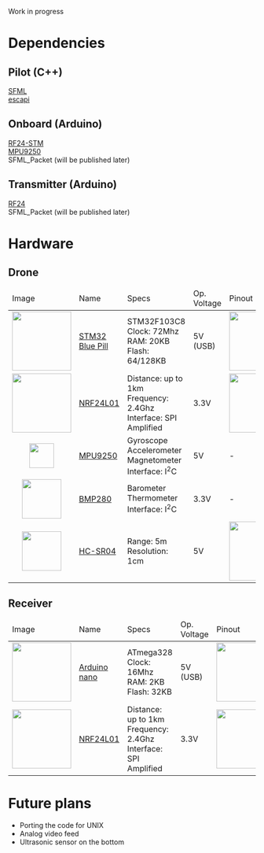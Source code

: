 Work in progress

# Dependencies
## Pilot (C++)
[SFML](https://www.sfml-dev.org)\
[escapi](https://github.com/jarikomppa/escapi)

## Onboard (Arduino)
[RF24-STM](https://github.com/jaretburkett/RF24-STM)\
[MPU9250](https://github.com/bolderflight/MPU9250)\
SFML_Packet (will be published later)

## Transmitter (Arduino)
[RF24](https://github.com/nRF24/RF24)\
SFML_Packet (will be published later)

# Hardware
## Drone
<table width="100%">
  <thead>
  	<tr><td>Image</td><td>Name</td><td>Specs</td><td>Op. Voltage</td><td>Pinout</td></tr>
  </thead>
  <tbody>
  <tr><td><img src="https://wiki.stm32duino.com/images/thumb/d/db/STM32_Blue_Pill_perspective.jpg/450px-STM32_Blue_Pill_perspective.jpg" width=120></td><td><a href="https://wiki.stm32duino.com/index.php?title=Blue_Pill">STM32 Blue Pill</a></td><td>STM32F103C8<br>Clock: 72Mhz<br>RAM: 20KB<br>Flash: 64/128KB</td><td>5V (USB)</td><td><a href="https://wiki.stm32duino.com/images/a/ae/Bluepillpinout.gif" target="_blank"><img src="https://wiki.stm32duino.com/images/a/ae/Bluepillpinout.gif" width=120></a></td></tr>
  <tr><td><img src="https://lastminuteengineers.com/wp-content/uploads/2018/07/nRF24L01-PA-LNA-External-Antenna-Wireless-Transceiver-Module.png" width=120></td><td><a href="https://lastminuteengineers.com/nrf24l01-arduino-wireless-communication/">NRF24L01</a></td><td>Distance: up to 1km<br>Frequency: 2.4Ghz<br>Interface: SPI<br>Amplified</td><td>3.3V</td><td><a href="https://lastminuteengineers.com/wp-content/uploads/2018/07/Pinout-nRF24L01-PA-LNA-External-Antenna-Wireless-Transceiver-Module.png" target="_blank"><img src="https://lastminuteengineers.com/wp-content/uploads/2018/07/Pinout-nRF24L01-PA-LNA-External-Antenna-Wireless-Transceiver-Module.png" width=120></a></td></tr>
  <tr><td align=middle><img src="https://camo.githubusercontent.com/c320f6e5db1aed989b6a1282a2ddb71582c13c60/687474703a2f2f706c617967726f756e642e61726475696e6f2e63632f75706c6f6164732f4d61696e2f6d70752d363035302e6a7067" width=50></td><td><a href="https://camo.githubusercontent.com/c320f6e5db1aed989b6a1282a2ddb71582c13c60/687474703a2f2f706c617967726f756e642e61726475696e6f2e63632f75706c6f6164732f4d61696e2f6d70752d363035302e6a7067">MPU9250</a></td><td>Gyroscope<br>Accelerometer<br>Magnetometer<br>Interface: I<sup>2</sup>C</td><td>5V</td><td>-</td></tr>
   <tr><td align=middle><img src="https://www.makerfabs.com/image/cache/makerfabs/BMP280%20Barometer/BMP280%20Barometer_1-1000x750.jpg" width=80></td><td><a href="https://www.bosch-sensortec.com/bst/products/all_products/bmp280">BMP280</a></td><td>Barometer<br>Thermometer<br>Interface: I<sup>2</sup>C</td><td>3.3V</td><td>-</td></tr>
   <tr><td align=middle><img src="https://www.robotshop.com/media/catalog/product/cache/image/625x625/9df78eab33525d08d6e5fb8d27136e95/h/c/hc-sr04-ultrasonic-range-finder-2.png" width=80></td><td><a href="https://lastminuteengineers.com/arduino-sr04-ultrasonic-sensor-tutorial/">HC-SR04</a></td><td>Range: 5m<br>Resolution: 1cm</td><td>5V</td><td><a href="https://lastminuteengineers.com/wp-content/uploads/2018/06/HC-SR04-Ultrasonic-Distance-Sensor-Pinout.jpg" target="_blank"><img src="https://lastminuteengineers.com/wp-content/uploads/2018/06/HC-SR04-Ultrasonic-Distance-Sensor-Pinout.jpg" width=120></a></td></tr>
   </tbody>
</table>

## Receiver
<table width="100%">
  <thead>
  	<tr><td>Image</td><td>Name</td><td>Specs</td><td>Op. Voltage</td><td>Pinout</td></tr>
  </thead>
  <tbody>
  <tr><td><img src="http://wiki.sunfounder.cc/images/0/0c/Nano.png" width=120></td><td><a href="https://wiki.stm32duino.com/index.php?title=Blue_Pill">Arduino nano</a></td><td>ATmega328<br>Clock: 16Mhz<br>RAM: 2KB<br>Flash: 32KB</td><td>5V (USB)</td><td><a href="https://wiki.stm32duino.com/images/a/ae/Bluepillpinout.gif" target="_blank"><img src="https://wiki.stm32duino.com/images/a/ae/Bluepillpinout.gif" width=120></a></td></tr>
  <tr><td><img src="https://lastminuteengineers.com/wp-content/uploads/2018/07/nRF24L01-PA-LNA-External-Antenna-Wireless-Transceiver-Module.png" width=120></td><td><a href="https://lastminuteengineers.com/nrf24l01-arduino-wireless-communication/">NRF24L01</a></td><td>Distance: up to 1km<br>Frequency: 2.4Ghz<br>Interface: SPI<br>Amplified</td><td>3.3V</td><td><a href="https://lastminuteengineers.com/wp-content/uploads/2018/07/Pinout-nRF24L01-PA-LNA-External-Antenna-Wireless-Transceiver-Module.png" target="_blank"><img src="https://lastminuteengineers.com/wp-content/uploads/2018/07/Pinout-nRF24L01-PA-LNA-External-Antenna-Wireless-Transceiver-Module.png" width=120></a></td></tr>
   </tbody>
</table>



# Future plans
<ul>
	<li>Porting the code for UNIX</li>
	<li>Analog video feed</li>
	<li>Ultrasonic sensor on the bottom</li>
</ul>
